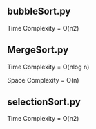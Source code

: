 
## bubbleSort.py
Time Complexity = O(n2)

## MergeSort.py
Time Complexity = O(nlog n)

Space Complexity = O(n)

## selectionSort.py
Time Complexity = O(n2)
